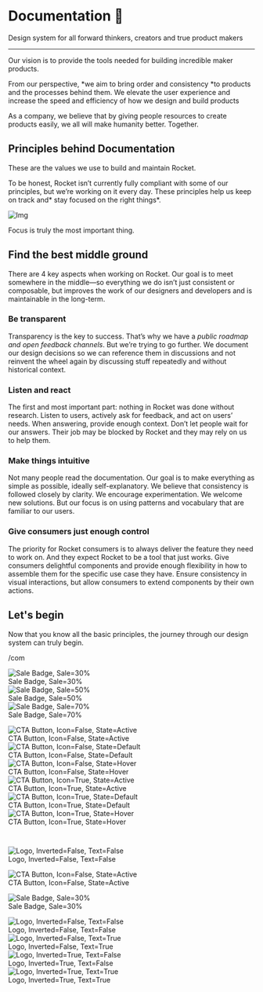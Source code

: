 
# Documentation 🚀

Design system for all forward thinkers, creators and true product makers

---

Our vision is to provide the tools needed for building incredible maker products.

From our perspective, *we aim to bring order and consistency *to products and the processes behind them. We elevate the user experience and increase the speed and efficiency of how we design and build products

As a company, we believe that by giving people resources to create products easily, we all will make humanity better. Together.

## Principles behind Documentation

These are the values we use to build and maintain Rocket.

To be honest, Rocket isn’t currently fully compliant with some of our principles, but we’re working on it every day. These principles help us keep on track and* stay focused on the right things*.

![Img](https://studio-assets.supernova.io/design-systems/14533/9289758a-6300-472a-bbc6-a57098081abf.jpeg)

Focus is truly the most important thing.

## Find the best middle ground

There are 4 key aspects when working on Rocket. Our goal is to meet somewhere in the middle—so everything we do isn’t just consistent or composable, but improves the work of our designers and developers and is maintainable in the long-term.

### Be transparent

Transparency is the key to success. That’s why we have a *public roadmap and open feedback channels*. But we’re trying to go further. We document our design decisions so we can reference them in discussions and not reinvent the wheel again by discussing stuff repeatedly and without historical context.

### Listen and react

The first and most important part: nothing in Rocket was done without research. Listen to users, actively ask for feedback, and act on users’ needs. When answering, provide enough context. Don’t let people wait for our answers. Their job may be blocked by Rocket and they may rely on us to help them.

### Make things intuitive

Not many people read the documentation. Our goal is to make everything as simple as possible, ideally self-explanatory. We believe that consistency is followed closely by clarity. We encourage experimentation. We welcome new solutions. But our focus is on using patterns and vocabulary that are familiar to our users.

### Give consumers just enough control

The priority for Rocket consumers is to always deliver the feature they need to work on. And they expect Rocket to be a tool that just works. Give consumers delightful components and provide enough flexibility in how to assemble them for the specific use case they have. Ensure consistency in visual interactions, but allow consumers to extend components by their own actions.

## Let's begin

Now that you know all the basic principles, the journey through our design system can truly begin.

/com

  
![Sale Badge, Sale=30%](https://studio-assets.supernova.io/design-systems/14533/a56419fa-dba0-4c7b-834b-ab3356dced06.png)  
Sale Badge, Sale=30%  
![Sale Badge, Sale=50%](https://studio-assets.supernova.io/design-systems/14533/6a2c9422-e93f-4493-b3ac-bbc2be8fb6ef.png)  
Sale Badge, Sale=50%  
![Sale Badge, Sale=70%](https://studio-assets.supernova.io/design-systems/14533/adea219e-af6f-486a-9105-f84c0ded3240.png)  
Sale Badge, Sale=70%  


  
![CTA Button, Icon=False, State=Active](https://studio-assets.supernova.io/design-systems/14533/0ae7b692-bcde-4c71-8c22-45fd693109f3.png)  
CTA Button, Icon=False, State=Active  
![CTA Button, Icon=False, State=Default](https://studio-assets.supernova.io/design-systems/14533/82fef414-1cdd-4d94-bf23-c0d99d1bace6.png)  
CTA Button, Icon=False, State=Default  
![CTA Button, Icon=False, State=Hover](https://studio-assets.supernova.io/design-systems/14533/695b4e07-0779-4ef4-bffc-5b6eadfca0c6.png)  
CTA Button, Icon=False, State=Hover  
![CTA Button, Icon=True, State=Active](https://studio-assets.supernova.io/design-systems/14533/4acb2190-c19c-4cdf-8cb6-83b3effa8326.png)  
CTA Button, Icon=True, State=Active  
![CTA Button, Icon=True, State=Default](https://studio-assets.supernova.io/design-systems/14533/b91e8559-3e9f-4c8d-aac6-2770896b371f.png)  
CTA Button, Icon=True, State=Default  
![CTA Button, Icon=True, State=Hover](https://studio-assets.supernova.io/design-systems/14533/1b102cee-1420-4337-a119-854314c30298.png)  
CTA Button, Icon=True, State=Hover  


```javascript  
  
```

  
![Logo, Inverted=False, Text=False](https://studio-assets.supernova.io/design-systems/14533/90ef09c3-95ee-456b-a0a1-1aae90dffa81.png)  
Logo, Inverted=False, Text=False  


  
  


  
![CTA Button, Icon=False, State=Active](https://studio-assets.supernova.io/design-systems/14533/0ae7b692-bcde-4c71-8c22-45fd693109f3.png)  
CTA Button, Icon=False, State=Active  


  
![Sale Badge, Sale=30%](https://studio-assets.supernova.io/design-systems/14533/a56419fa-dba0-4c7b-834b-ab3356dced06.png)  
Sale Badge, Sale=30%  


  
![Logo, Inverted=False, Text=False](https://studio-assets.supernova.io/design-systems/14533/90ef09c3-95ee-456b-a0a1-1aae90dffa81.png)  
Logo, Inverted=False, Text=False  
![Logo, Inverted=False, Text=True](https://studio-assets.supernova.io/design-systems/14533/4cf199d4-60c6-417b-96a4-0181c48d39ec.png)  
Logo, Inverted=False, Text=True  
![Logo, Inverted=True, Text=False](https://studio-assets.supernova.io/design-systems/14533/1fef65e5-47d2-4515-8688-0ee44f883a92.png)  
Logo, Inverted=True, Text=False  
![Logo, Inverted=True, Text=True](https://studio-assets.supernova.io/design-systems/14533/127ed971-21aa-41d2-87eb-7109d2e8b216.png)  
Logo, Inverted=True, Text=True  
